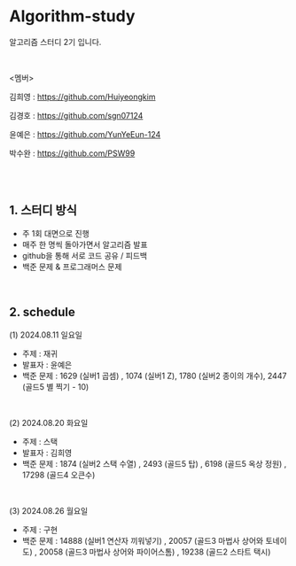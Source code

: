# Algorithm-study
알고리즘 스터디 2기 입니다.

<br>


<멤버>


김희영 : https://github.com/Huiyeongkim

김경호 : https://github.com/sgn07124

윤예은 : https://github.com/YunYeEun-124

박수완 : https://github.com/PSW99

<br>
<br>


## 1. 스터디 방식
- 주 1회 대면으로 진행
- 매주 한 명씩 돌아가면서 알고리즘 발표
- github을 통해 서로 코드 공유 / 피드백
- 백준 문제 & 프로그래머스 문제

<br>

## 2. schedule

(1) 2024.08.11 일요일
- 주제 : 재귀
- 발표자 : 윤예은
- 백준 문제 :
  1629 (실버1 곱셈) , 1074 (실버1 Z), 1780 (실버2 종이의 개수), 2447 (골드5 별 찍기 - 10)

<br>

(2) 2024.08.20 화요일
- 주제 : 스택
- 발표자 : 김희영
- 백준 문제 :
 1874 (실버2 스택 수열) , 2493 (골드5 탑) , 6198 (골드5 옥상 정원) , 17298 (골드4 오큰수)
  
<br>


(3) 2024.08.26 월요일
- 주제 : 구현
- 백준 문제 :
 14888 (실버1 연산자 끼워넣기) , 20057	(골드3 마법사 상어와 토네이도) , 20058	(골드3 마법사 상어와 파이어스톰) , 19238	(골드2 스타트 택시)
  
<br>





